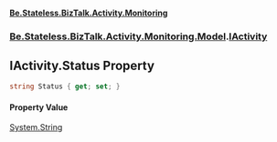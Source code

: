 #### [Be.Stateless.BizTalk.Activity.Monitoring](README.md 'README')
### [Be.Stateless.BizTalk.Activity.Monitoring.Model](Be.Stateless.BizTalk.Activity.Monitoring.Model.md 'Be.Stateless.BizTalk.Activity.Monitoring.Model').[IActivity](IActivity.md 'Be.Stateless.BizTalk.Activity.Monitoring.Model.IActivity')

## IActivity.Status Property

```csharp
string Status { get; set; }
```

#### Property Value
[System.String](https://docs.microsoft.com/en-us/dotnet/api/System.String 'System.String')